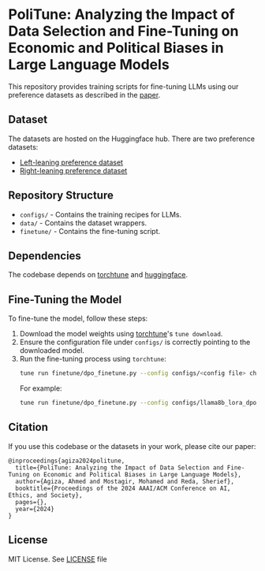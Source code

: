 # PoliTune: Analyzing the Impact of Data Selection and Fine-Tuning on Economic and Political Biases in Large Language Models

This repository provides training scripts for fine-tuning LLMs using our preference datasets as described in the [paper](https://arxiv.org/abs/2404.08699).

## Dataset

The datasets are hosted on the Huggingface hub. There are two preference datasets:
- [Left-leaning preference dataset](https://huggingface.co/datasets/scale-lab/politune-left)
- [Right-leaning preference dataset](https://huggingface.co/datasets/scale-lab/politune-right)

## Repository Structure

- `configs/` - Contains the training recipes for LLMs.
- `data/` - Contains the dataset wrappers.
- `finetune/` - Contains the fine-tuning script.

## Dependencies

The codebase depends on [torchtune](https://pytorch.org/torchtune) and [huggingface](https://huggingface.co).

## Fine-Tuning the Model

To fine-tune the model, follow these steps:

1. Download the model weights using [torchtune](https://github.com/pytorch/torchtune)'s `tune download`.
2. Ensure the configuration file under `configs/` is correctly pointing to the downloaded model.
3. Run the fine-tuning process using `torchtune`:
   ```bash
   tune run finetune/dpo_finetune.py --config configs/<config file> checkpointer.output_dir=<path to save the fine-tuned model> output_dir=<path to save the outputs and logs> dataset._component_=<data.datasets.politune_left|data.datasets.politune_right>
   ```
   For example:
    ```bash
   tune run finetune/dpo_finetune.py --config configs/llama8b_lora_dpo_single_device.yaml checkpointer.output_dir=checkpoints/ output_dir=output/ dataset._component_=data.datasets.politune_left
    ```
## Citation

If you use this codebase or the datasets in your work, please cite our paper:

```
@inproceedings{agiza2024politune,
  title={PoliTune: Analyzing the Impact of Data Selection and Fine-Tuning on Economic and Political Biases in Large Language Models},
  author={Agiza, Ahmed and Mostagir, Mohamed and Reda, Sherief},
  booktitle={Proceedings of the 2024 AAAI/ACM Conference on AI, Ethics, and Society},
  pages={},
  year={2024}
}
```

## License
MIT License. See [LICENSE](LICENSE) file
